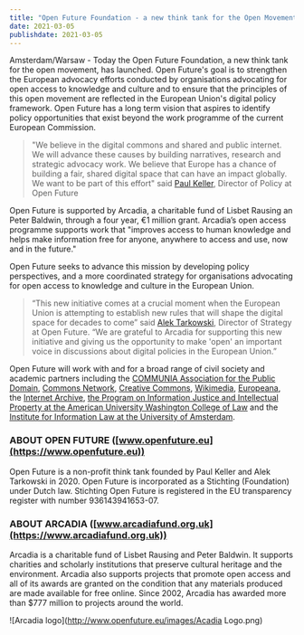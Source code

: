 ```yaml
---
title: "Open Future Foundation - a new think tank for the Open Movement launched with support from the Arcadia Fund"
date: 2021-03-05
publishdate: 2021-03-05
---
```

Amsterdam/Warsaw - Today the Open Future Foundation, a new think tank for the open movement, has launched. Open Future's goal is to strengthen the European advocacy efforts conducted by organisations advocating for open access to knowledge and culture and to ensure that the principles of this open movement are reflected in the European Union's digital policy framework. Open Future has a long term vision that aspires to identify policy opportunities that exist beyond the work programme of the current European Commission.

> "We believe in the digital commons and shared and public internet. We will advance these causes by building narratives, research and strategic advocacy work. We believe that Europe has a chance of building a fair, shared digital space that can have an impact globally. We want to be part of this effort" said [Paul Keller](https://www.openfuture.eu/people/paul/), Director of Policy at Open Future

Open Future is supported by Arcadia, a charitable fund of Lisbet Rausing an Peter Baldwin, through a four year, €1 million grant. Arcadia’s open access programme supports work that "improves access to human knowledge and helps make information free for anyone, anywhere to access and use, now and in the future."

Open Future seeks to advance this mission by developing policy perspectives, and a more coordinated strategy for organisations advocating for open access to knowledge and culture in the European Union.

> “This new initiative comes at a crucial moment when the European Union is attempting to establish new rules that will shape the digital space for decades to come” said [Alek Tarkowski](https://www.openfuture.eu/people/paul/), Director of Strategy at Open Future. “We are grateful to Arcadia for supporting this new initiative and giving us the opportunity to make 'open' an important voice in discussions about digital policies in the European Union.”

Open Future will work with and for a broad range of civil society and academic partners including the [COMMUNIA Association for the Public Domain](https://www.communia-association.org/), [Commons Network](https://www.commonsnetwork.org/), [Creative Commons](https://creativecommons.org/), [Wikimedia](https://wikimediafoundation.org/), [Europeana](https://www.europeana.eu/en), the [Internet Archive](https://www.archive.org/), [the Program on Information Justice and Intellectual Property at the American University Washington College of Law](https://www.wcl.american.edu/impact/initiatives-programs/pijip/) and the [Institute for Information Law at the University of Amsterdam](https://www.ivir.nl/).

### ABOUT OPEN FUTURE ([www.openfuture.eu](https://www.openfuture.eu))

Open Future is a non-profit think tank founded by Paul Keller and Alek Tarkowski in 2020. Open Future is incorporated as a Stichting (Foundation) under Dutch law. Stichting Open Future is registered in the EU transparency register with number 936143941653-07.

### ABOUT ARCADIA ([www.arcadiafund.org.uk](https://www.arcadiafund.org.uk))

Arcadia is a charitable fund of Lisbet Rausing and Peter Baldwin. It supports charities and scholarly institutions that preserve cultural heritage and the environment. Arcadia also supports projects that promote open access and all of its awards are granted on the condition that any materials produced are made available for free online. Since 2002, Arcadia has awarded more than $777 million to projects around the world.

![Arcadia logo](http://www.openfuture.eu/images/Acadia Logo.png)